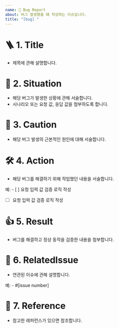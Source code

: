 ```yaml
---
name: 🐞 Bug Report
about: 버그 발생했을 떄 작성하는 이슈입니다.
title: "[bug] "
---
```


# 🪜 1. Title

- 제목에 관해 설명합니다.

# 🛟 2. Situation

- 해당 버그가 발생한 상황에 관해 서술합니다.
- 시나리오 또는 요청 값, 응답 값을 첨부하도록 합니다.

# 🌋 3. Caution

- 해당 버그 발생의 근본적인 원인에 대해 서술합니다.

# 🛠️ 4. Action

- 해당 버그를 해결하기 위해 작업했던 내용을 서술합니다.

예: - [ ] 요청 입력 값 검증 로직 작성
- [ ] 요청 입력 값 검증 로직 작성

# 👍 5. Result

- 버그를 해결하고 정상 동작을 검증한 내용을 첨부합니다.

# 📌 6. RelatedIssue

- 연관된 이슈에 관해 설명합니다.

예: - #[issue number]

# 🔗 7. Reference

- 참고한 레퍼런스가 있으면 참조합니다.
